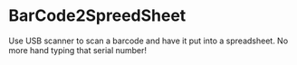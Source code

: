 # BarCode2SpreedSheet
Use USB scanner to scan a barcode and have it put into a spreadsheet. No more hand typing that serial number!
